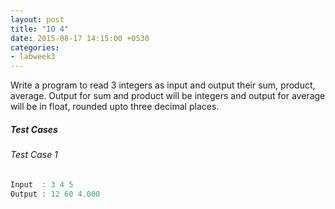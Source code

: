 ```yaml
---
layout: post
title: "IO 4"
date: 2015-08-17 14:15:00 +0530
categories:
- labweek3
---
```


Write a program to read 3 integers as input and output
their sum, product, average. Output for sum and product
will be integers and output for average will be in float,
rounded upto three decimal places.

##### Test Cases

###### Test Case 1

``` c
Input  : 3 4 5
Output : 12 60 4.000
```
